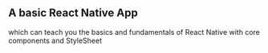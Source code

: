 ## A basic React Native App
which can teach you the basics and fundamentals of React Native with core components and StyleSheet
